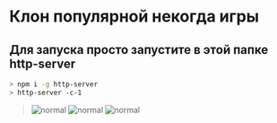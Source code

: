 # Клон популярной некогда игры

## Для запуска просто запустите в этой папке http-server

```bash
> npm i -g http-server
> http-server -c-1
```

>
> ![normal](raw/master/img/img1.png)
> ![normal](raw/master/img/img2.png)
> ![normal](raw/master/img/img3.png)